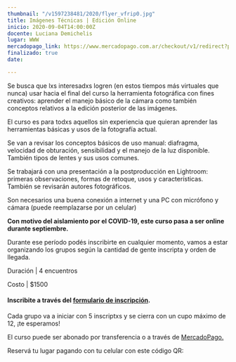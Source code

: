 ```yaml
---
thumbnail: "/v1597238481/2020/flyer_vfrip0.jpg"
title: Imágenes Técnicas | Edición Online
inicio: 2020-09-04T14:00:00Z
docente: Luciana Demichelis
lugar: WWW
mercadopago_link: https://www.mercadopago.com.ar/checkout/v1/redirect?pref_id=132297489-86ec02af-0ab5-4b72-98b4-ea0efd3c4774
finalizado: true
date: 

---
```

Se busca que lxs interesadxs logren (en estos tiempos más virtuales que nunca) usar hacia el final del curso la herramienta fotográfica con fines creativos: aprender el manejo básico de la cámara como también conceptos relativos a la edición posterior de las imágenes.

El curso es para todxs aquellos sin experiencia que quieran aprender las herramientas básicas y usos de la fotografía actual.

Se van a revisar los conceptos básicos de uso manual: diafragma, velocidad de obturación, sensibilidad y el manejo de la luz disponible. También tipos de lentes y sus usos comunes.

Se trabajará con una presentación a la postproducción en Lightroom: primeras observaciones, formas de retoque, usos y características. También se revisarán autores fotográficos. 

Son necesarios una buena conexión a internet y una PC con micrófono y cámara (puede reemplazarse por un celular)

**Con motivo del aislamiento por el COVID-19, este curso pasa a ser online durante septiembre.**

Durante ese período podés inscribirte en cualquier momento, vamos a estar organizando los grupos según la cantidad de gente inscripta y orden de llegada.

Duración | 4 encuentros

Costo | $1500

#### **Inscribite a través del** [**formulario de inscripción**](https://docs.google.com/forms/u/1/d/1-Hy2mW-MFr7nSV7qDi0ETH6h51jEwdqny7qcDQj0a-U/edit?usp=drive_web "formulario de inscripción")**.**

Cada grupo va a iniciar con 5 inscriptxs y se cierra con un cupo máximo de 12, ¡te esperamos!

El curso puede ser abonado por transferencia o a través de [MercadoPago.](https://www.mercadopago.com.ar/checkout/v1/redirect?pref_id=132297489-86ec02af-0ab5-4b72-98b4-ea0efd3c4774)

Reservá tu lugar pagando con tu celular con este código QR: